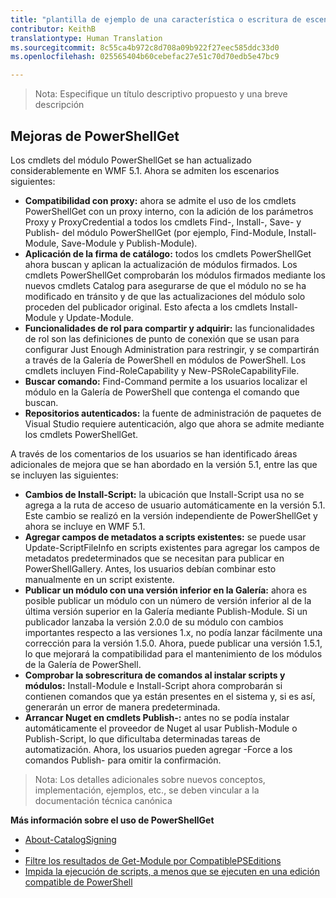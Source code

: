 ```yaml
---
title: "plantilla de ejemplo de una característica o escritura de escenario"
contributor: KeithB
translationtype: Human Translation
ms.sourcegitcommit: 8c55ca4b972c8d708a09b922f27eec585ddc33d0
ms.openlocfilehash: 025565404b60cebefac27e51c70d70edb5e47bc9

---
```


>Nota: Especifique un título descriptivo propuesto y una breve descripción

## Mejoras de PowerShellGet ##
Los cmdlets del módulo PowerShellGet se han actualizado considerablemente en WMF 5.1. Ahora se admiten los escenarios siguientes:

- **Compatibilidad con proxy:** ahora se admite el uso de los cmdlets PowerShellGet con un proxy interno, con la adición de los parámetros Proxy y ProxyCredential a todos los cmdlets Find-, Install-, Save- y Publish- del módulo PowerShellGet (por ejemplo, Find-Module, Install-Module, Save-Module y Publish-Module). 
- **Aplicación de la firma de catálogo:** todos los cmdlets PowerShellGet ahora buscan y aplican la actualización de módulos firmados. Los cmdlets PowerShellGet comprobarán los módulos firmados mediante los nuevos cmdlets Catalog para asegurarse de que el módulo no se ha modificado en tránsito y de que las actualizaciones del módulo solo proceden del publicador original. Esto afecta a los cmdlets Install-Module y Update-Module. 
- **Funcionalidades de rol para compartir y adquirir:** las funcionalidades de rol son las definiciones de punto de conexión que se usan para configurar Just Enough Administration para restringir, y se compartirán a través de la Galería de PowerShell en módulos de PowerShell. Los cmdlets incluyen Find-RoleCapability y New-PSRoleCapabilityFile. 
- **Buscar comando:** Find-Command permite a los usuarios localizar el módulo en la Galería de PowerShell que contenga el comando que buscan. 
- **Repositorios autenticados:** la fuente de administración de paquetes de Visual Studio requiere autenticación, algo que ahora se admite mediante los cmdlets PowerShellGet.

A través de los comentarios de los usuarios se han identificado áreas adicionales de mejora que se han abordado en la versión 5.1, entre las que se incluyen las siguientes:

- **Cambios de Install-Script:** la ubicación que Install-Script usa no se agrega a la ruta de acceso de usuario automáticamente en la versión 5.1. Este cambio se realizó en la versión independiente de PowerShellGet y ahora se incluye en WMF 5.1.
- **Agregar campos de metadatos a scripts existentes:** se puede usar Update-ScriptFileInfo en scripts existentes para agregar los campos de metadatos predeterminados que se necesitan para publicar en PowerShellGallery. Antes, los usuarios debían combinar esto manualmente en un script existente.
- **Publicar un módulo con una versión inferior en la Galería:** ahora es posible publicar un módulo con un número de versión inferior al de la última versión superior en la Galería mediante Publish-Module. Si un publicador lanzaba la versión 2.0.0 de su módulo con cambios importantes respecto a las versiones 1.x, no podía lanzar fácilmente una corrección para la versión 1.5.0. Ahora, puede publicar una versión 1.5.1, lo que mejorará la compatibilidad para el mantenimiento de los módulos de la Galería de PowerShell. 
- **Comprobar la sobrescritura de comandos al instalar scripts y módulos:** Install-Module e Install-Script ahora comprobarán si contienen comandos que ya están presentes en el sistema y, si es así, generarán un error de manera predeterminada. 
- **Arrancar Nuget en cmdlets Publish-:** antes no se podía instalar automáticamente el proveedor de Nuget al usar Publish-Module o Publish-Script, lo que dificultaba determinadas tareas de automatización. Ahora, los usuarios pueden agregar -Force a los comandos Publish- para omitir la confirmación. 

>Nota: Los detalles adicionales sobre nuevos conceptos, implementación, ejemplos, etc., se deben vincular a la documentación técnica canónica

**Más información sobre el uso de PowerShellGet**
- [About-CatalogSigning]()
- []()
- [Filtre los resultados de Get-Module por CompatiblePSEditions]()
- [Impida la ejecución de scripts, a menos que se ejecuten en una edición compatible de PowerShell]()






<!--HONumber=Aug16_HO3-->


